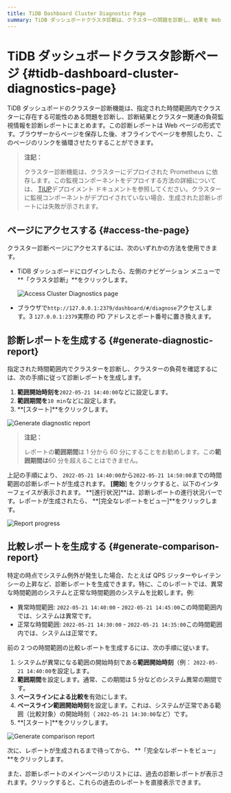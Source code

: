 ```yaml
---
title: TiDB Dashboard Cluster Diagnostic Page
summary: TiDB ダッシュボードクラスタ診断は、クラスターの問題を診断し、結果を Web ページにまとめます。ダッシュボードまたはブラウザーからページにアクセスします。指定された時間範囲の診断レポートと比較レポートを生成します。履歴レポートも利用できます。
---
```


# TiDB ダッシュボードクラスタ診​​断ページ {#tidb-dashboard-cluster-diagnostics-page}

TiDB ダッシュボードのクラスター診断機能は、指定された時間範囲内でクラスターに存在する可能性のある問題を診断し、診断結果とクラスター関連の負荷監視情報を診断レポートにまとめます。この診断レポートは Web ページの形式です。ブラウザーからページを保存した後、オフラインでページを参照したり、このページのリンクを循環させたりすることができます。

> **注記：**
>
> クラスター診断機能は、クラスターにデプロイされた Prometheus に依存します。この監視コンポーネントをデプロイする方法の詳細については、 [TiUP](/tiup/tiup-overview.md)デプロイメント ドキュメントを参照してください。クラスターに監視コンポーネントがデプロイされていない場合、生成された診断レポートには失敗が示されます。

## ページにアクセスする {#access-the-page}

クラスター診断ページにアクセスするには、次のいずれかの方法を使用できます。

-   TiDB ダッシュボードにログインしたら、左側のナビゲーション メニューで**「クラスタ診断」**をクリックします。

    ![Access Cluster Diagnostics page](/media/dashboard/dashboard-diagnostics-access-v650.png)

-   ブラウザで`http://127.0.0.1:2379/dashboard/#/diagnose`アクセスします。3 `127.0.0.1:2379`実際の PD アドレスとポート番号に置き換えます。

## 診断レポートを生成する {#generate-diagnostic-report}

指定された時間範囲内でクラスターを診断し、クラスターの負荷を確認するには、次の手順に従って診断レポートを生成します。

1.  **範囲開始時刻を**`2022-05-21 14:40:00`などに設定します。
2.  **範囲期間を**`10 min`などに設定します。
3.  **[スタート]**をクリックします。

![Generate diagnostic report](/media/dashboard/dashboard-diagnostics-gen-report-v650.png)

> **注記：**
>
> レポートの**範囲期間**は 1 分から 60 分にすることをお勧めします。この**範囲期間は**60 分を超えることはできません。

上記の手順により、 `2022-05-21 14:40:00`から`2022-05-21 14:50:00`までの時間範囲の診断レポートが生成されます。 **[開始**] をクリックすると、以下のインターフェイスが表示されます。 **[進行状況]**は、診断レポートの進行状況バーです。レポートが生成されたら、 **[完全なレポートをビュー]**をクリックします。

![Report progress](/media/dashboard/dashboard-diagnostics-gen-process-v650.png)

## 比較レポートを生成する {#generate-comparison-report}

特定の時点でシステム例外が発生した場合、たとえば QPS ジッターやレイテンシーの上昇など、診断レポートを生成できます。特に、このレポートでは、異常な時間範囲のシステムと正常な時間範囲のシステムを比較します。例:

-   異常時間範囲: `2022-05-21 14:40:00` - `2022-05-21 14:45:00`この時間範囲内では、システムは異常です。
-   正常な時間範囲: `2022-05-21 14:30:00` - `2022-05-21 14:35:00`この時間範囲内では、システムは正常です。

前の 2 つの時間範囲の比較レポートを生成するには、次の手順に従います。

1.  システムが異常になる範囲の開始時刻である**範囲開始時刻**（例： `2022-05-21 14:40:00`を設定します。
2.  **範囲期間**を設定します。通常、この期間は 5 分などのシステム異常の期間です。
3.  **ベースラインによる比較を**有効にします。
4.  **ベースライン範囲開始時刻**を設定します。これは、システムが正常である範囲（比較対象）の開始時刻（ `2022-05-21 14:30:00`など）です。
5.  **[スタート]**をクリックします。

![Generate comparison report](/media/dashboard/dashboard-diagnostics-gen-compare-report-v650.png)

次に、レポートが生成されるまで待ってから、 **「完全なレポートをビュー」**をクリックします。

また、診断レポートのメインページのリストには、過去の診断レポートが表示されます。クリックすると、これらの過去のレポートを直接表示できます。
